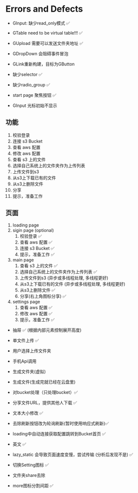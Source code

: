 # Errors and Defects

- GInput: 缺少read_only模式 ✅
- GTable need to be virtual table!!! ✅
- GUpload 需要可以发送文件夹地址 ✅

- GDropDown 会阻碍事件冒泡
- GLink重新构建，目标为GButton
- 缺少selector ✅
- 缺少radio_group ✅

- start page 聚焦按钮 ✅
- GInput 光标初始不显示 

## 功能

1. 校验登录
2. 连接 s3 Bucket
3. 查看 aws 配置
4. 修改 aws 配置
5. 查看 s3 上的文件
6. 选择自己系统上的文件夹作为上传列表
7. 上传文件到s3
8. 从s3上下载已有的文件
9. 从s3上删除文件
10. 分享
11. 提示，准备工作

## 页面

1. loading page
2. sigin page (optional)
   1. 校验登录 ✅
   2. 查看 aws 配置 ✅
   3. 连接 s3 Bucket ✅
   4. 提示，准备工作 ✅
3. main page 
   1. 查看 s3 上的文件 ✅
   2. 选择自己系统上的文件夹作为上传列表 ✅
   3. 上传文件到s3 (异步或多线程处理, 多线程更好)
   4. 从s3上下载已有的文件 (异步或多线程处理, 多线程更好)
   5. 从s3上删除文件 ✅
   6. 分享(右上角图标分享) ✅
4. settings page
   1. 查看 aws 配置 ✅
   2. 修改 aws 配置 ✅
   3. 提示，准备工作 ✅

- 抽屉 ✅ (根据内部元素控制展开高度)
- 单文件上传 ✅
- 用户选择上传文件夹
- 手机Api调用
- 生成文件夹(虚拟)
- 生成文件(生成完就已经在云盘里)

- 对bucket处理（只处理bucket）✅
- 分享文件URL，提供其他人下载 ✅
- 文本大小修改 ✅
- 去除刷新按钮改为轮询刷新(暂时使用响应式刷新)✅
- loading中自动连接获取配置跳转到Bucket首页 ✅
- 英文 ✅
- lazy_static 会导致页面速度变慢，尝试传输 (分析后发现不是) ✅
- 切换Setting图标 ✅
- 文件夹share去除
- more图标分割间距 ✅